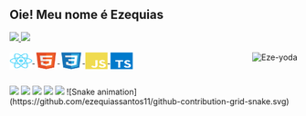 ## Oie! Meu nome é Ezequias
<div>
  <a href="https://www.linkedin.com/in/ezequias-dev/">
  <img height="180em" src="https://github-readme-stats.vercel.app/api?username=ezequiassantos11&show_icons=true&theme=dracula&include_all_commits=true&count_private=true"/>
  <img height="180em" src="https://github-readme-stats.vercel.app/api/top-langs/?username=ezequiassantos11&layout=compact&langs_count=7&theme=dracula"/>
</div>
<div style="display: inline_block"><br>
  <img align="center" alt="Eze-React" height="30" width="40" src="https://raw.githubusercontent.com/devicons/devicon/master/icons/react/react-original.svg">
  <img align="center" alt="Eze-HTML" height="30" width="40" src="https://raw.githubusercontent.com/devicons/devicon/master/icons/html5/html5-original.svg">
  <img align="center" alt="Eze-CSS" height="30" width="40" src="https://raw.githubusercontent.com/devicons/devicon/master/icons/css3/css3-original.svg">
  <img align="center" alt="Eze-Js" height="30" width="40" src="https://raw.githubusercontent.com/devicons/devicon/master/icons/javascript/javascript-plain.svg">
  <img align="center" alt="Eze-Ts" height="30" width="40" src="https://raw.githubusercontent.com/devicons/devicon/master/icons/typescript/typescript-plain.svg">
  <img align="right" alt="Eze-yoda" src="https://3.bp.blogspot.com/-ZJqRyOlv7vo/UO_Dyn3wxvI/AAAAAAAAKM0/imxqHP-khZI/s1600/v4.gif">
</div>
  
  ##
  
  <div>
       <!--a href="https://www.youtube.com/channel/UC_-uuuZbY0AAt9CViNzvc-Q" target="_blank"><img src="https://img.shields.io/badge/YouTube-FF0000?style=for-the-badge&logo=youtube&logoColor=white" target="_blank"></a-->
    <a href="https://www.instagram.com/ezequias_santps1/" target="_blank"><img src="https://img.shields.io/badge/-Instagram-%23E4405F?style=for-the-badge&logo=instagram&logoColor=white" target="_blank"></a>
 	  <a href="https://www.twitch.tv/Ezequia17708023" target="_blank"><img src="https://img.shields.io/badge/Twitch-9146FF?style=for-the-badge&logo=twitch&logoColor=white" target="_blank"></a>
    <a href = "ezequiasmg16@gmail.com"><img src="https://img.shields.io/badge/-Gmail-%23333?style=for-the-badge&logo=gmail&logoColor=white" target="_blank"></a>
    <a href="https://www.linkedin.com/in/ezequias-dev/" target="_blank"><img src="https://img.shields.io/badge/-LinkedIn-%230077B5?style=for-the-badge&logo=linkedin&logoColor=white" target="_blank"></a> 
    <a href="https://chat.whatsapp.com/ExpwgdxIt9aKzTWvWvg5xL" target="_blank"><img src="https://img.shields.io/badge/WhatsApp-25D366?style=for-the-badge&logo=whatsapp&logoColor=white" target="_blank"></a>
    ![Snake animation](https://github.com/ezequiassantos11/github-contribution-grid-snake.svg)
  </div>
